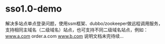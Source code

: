 # sso1.0-demo
解决多站点单点登录问题，使用ssm框架、dubbo/zookeeper做远程调用服务，支持相同主域名（二级域名）站点，也可支持不同二级域名站点，例如：www.a.com order.a.com www.b.com
说明文档未完待续...
